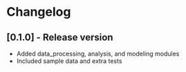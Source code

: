 # Changelog

## [0.1.0] - Release version
- Added data_processing, analysis, and modeling modules
- Included sample data and extra tests
